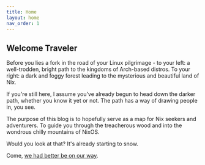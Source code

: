 ```yaml
---
title: Home
layout: home
nav_order: 1
---
```



## Welcome Traveler

Before you lies a fork in the road of your Linux pilgrimage - to your left: a well-trodden, bright path to the kingdoms of Arch-based distros. To your right: a dark and foggy forest leading to the mysterious and beautiful land of Nix.

If you're still here, I assume you've already begun to head down the darker path, whether you know it yet or not. The path has a way of drawing people in, you see.

The purpose of this blog is to hopefully serve as a map for Nix seekers and adventurers. To guide you through the treacherous wood and into the wondrous chilly mountains of NixOS.

Would you look at that? It's already starting to snow. 

Come, [we had better be on our way].

[we had better be on our way]: https://auricviolet.github.io/docs/Getting%20Started.html
